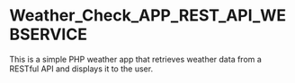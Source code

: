 # Weather_Check_APP_REST_API_WEBSERVICE
This is a simple PHP weather app that retrieves weather data from a RESTful API and displays it to the user.

